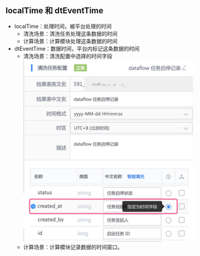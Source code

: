## localTime  和 dtEventTime

- localTime：处理时间，被平台处理的时间
    - 清洗场景：清洗任务处理这条数据的时间
    - 计算场景：计算模块处理这条数据的时间
- dtEventTime：数据时间，平台内标记这条数据的时间
    - 清洗场景：清洗配置中选择的时间字段
![-w479](media/15839995828264.jpg)
    - 计算场景：计算模块记录数据的时间窗口。

